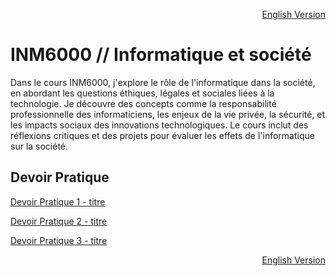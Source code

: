 <p align="right">
  <a href="./README_en.md">English Version</a>
</p>

# INM6000 // Informatique et société

Dans le cours INM6000, j'explore le rôle de l'informatique dans la société, en abordant les questions éthiques, légales et sociales liées à la technologie. Je découvre des concepts comme la responsabilité professionnelle des informaticiens, les enjeux de la vie privée, la sécurité, et les impacts sociaux des innovations technologiques. Le cours inclut des réflexions critiques et des projets pour évaluer les effets de l'informatique sur la société.

## Devoir Pratique
[Devoir Pratique 1 - titre](URL "titre facultatif")

[Devoir Pratique 2 - titre](URL "titre facultatif")

[Devoir Pratique 3 - titre](URL "titre facultatif")

<p align="right">
  <a href="./README_en.md">English Version</a>
</p>